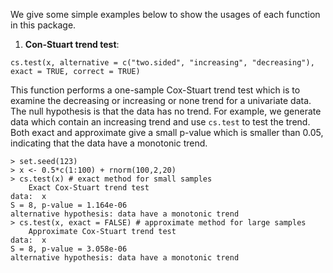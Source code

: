 We give some simple examples below to show the usages of each function in this package. 

1. **Con-Stuart trend test**: 
```
cs.test(x, alternative = c("two.sided", "increasing", "decreasing"), exact = TRUE, correct = TRUE)
```
 This function performs a one-sample Cox-Stuart trend test which is to examine the decreasing or increasing or none trend for a univariate data. The null hypothesis is that the data has no trend. For example, we generate data which contain an increasing trend and use `cs.test` to test the trend. Both exact and approximate give a small p-value which is smaller than 0.05, indicating that the data have a monotonic trend.
```
> set.seed(123)
> x <- 0.5*c(1:100) + rnorm(100,2,20)
> cs.test(x) # exact method for small samples
	Exact Cox-Stuart trend test
data:  x
S = 8, p-value = 1.164e-06
alternative hypothesis: data have a monotonic trend
> cs.test(x, exact = FALSE) # approximate method for large samples
	Approximate Cox-Stuart trend test
data:  x
S = 8, p-value = 3.058e-06
alternative hypothesis: data have a monotonic trend
```
